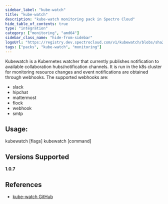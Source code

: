 ```yaml
---
sidebar_label: "kube-watch"
title: "kube-watch"
description: "kube-watch monitoring pack in Spectro Cloud"
hide_table_of_contents: true
type: "integration"
category: ["monitoring", "amd64"]
sidebar_class_name: "hide-from-sidebar"
logoUrl: "https://registry.dev.spectrocloud.com/v1/kubewatch/blobs/sha256:a277fb90357df9cbffe98eea1ed100fba1b17970b8fc056d210c4f7bfe4f17a3?type=image.webp"
tags: ["packs", "kube-watch", "monitoring"]
---
```


Kubewatch is a Kubernetes watcher that currently publishes notification to available collaboration hubs/notification
channels. It is run in the k8s cluster for monitoring resource changes and event notifications are obtained through
webhooks. The supported webhooks are:

- slack
- hipchat
- mattermost
- flock
- webhook
- smtp

## Usage:

kubewatch [flags] kubewatch [command]

## Versions Supported

<Tabs>

<TabItem label="1.0.x" value="1.0.x">

**1.0.7**

</TabItem>
</Tabs>

## References

- [kube-watch GitHub](https://github.com/robusta-dev/kubewatch)

